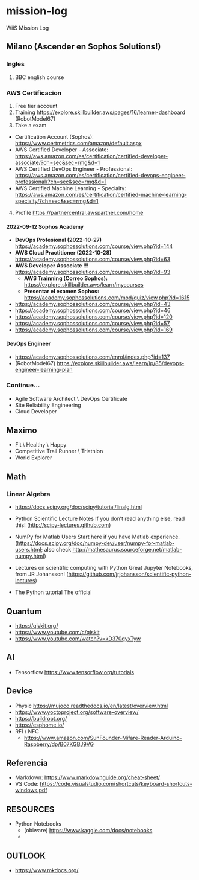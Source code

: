 # mission-log
WiiS Mission Log

## Milano (Ascender en Sophos Solutions!)

### Ingles
1. BBC english course

### AWS Certificacion
1. Free tier account
2. Training https://explore.skillbuilder.aws/pages/16/learner-dashboard (RobotModel67)
3. Take a exam 
  - Certification Account (Sophos): https://www.certmetrics.com/amazon/default.aspx
  - AWS Certified Developer - Associate: https://aws.amazon.com/es/certification/certified-developer-associate/?ch=sec&sec=rmg&d=1
  - AWS Certified DevOps Engineer - Professional: https://aws.amazon.com/es/certification/certified-devops-engineer-professional/?ch=sec&sec=rmg&d=1
  - AWS Certified Machine Learning - Specialty: https://aws.amazon.com/es/certification/certified-machine-learning-specialty/?ch=sec&sec=rmg&d=1
4. Profile https://partnercentral.awspartner.com/home

#### 2022-09-12 Sophos Academy
  - **DevOps Profesional (2022-10-27)** https://academy.sophossolutions.com/course/view.php?id=144
  - **AWS Cloud Practitioner (2022-10-28)** https://academy.sophossolutions.com/course/view.php?id=63
  - **AWS Developer Associate !!!** https://academy.sophossolutions.com/course/view.php?id=93
    - __AWS Trainning (Correo Sophos):__ https://explore.skillbuilder.aws/learn/mycourses
    - __Presentar el examen Sophos:__ https://academy.sophossolutions.com/mod/quiz/view.php?id=1615
- https://academy.sophossolutions.com/course/view.php?id=43
- https://academy.sophossolutions.com/course/view.php?id=46
- https://academy.sophossolutions.com/course/view.php?id=120
- https://academy.sophossolutions.com/course/view.php?id=57
- https://academy.sophossolutions.com/course/view.php?id=169

#### DevOps Engineer
- https://academy.sophossolutions.com/enrol/index.php?id=137
- (RobotModel67) https://explore.skillbuilder.aws/learn/lp/85/devops-engineer-learning-plan

### Continue...
* Agile Software Architect \ DevOps Certificate
* Site Reliability Engineering
* Cloud Developer

## Maximo
- Fit \ Healthy \ Happy
- Competitive Trail Runner \ Triathlon
- World Explorer

## Math
### Linear Algebra
- https://docs.scipy.org/doc/scipy/tutorial/linalg.html

- Python Scientific Lecture Notes If you don’t read anything else, read this!
(http://scipy-lectures.github.com)
- NumPy for Matlab Users Start here if you have Matlab experience.
(https://docs.scipy.org/doc/numpy-dev/user/numpy-for-matlab-users.html; also
check http://mathesaurus.sourceforge.net/matlab-numpy.html)
- Lectures on scientific computing with Python Great Jupyter Notebooks, from JR
Johansson!
(https://github.com/jrjohansson/scientific-python-lectures)
- The Python tutorial The official

## Quantum
- https://qiskit.org/
- https://www.youtube.com/c/qiskit
- https://www.youtube.com/watch?v=kD370qyxTyw

## AI
- Tensorflow https://www.tensorflow.org/tutorials

## Device
- Physic https://mujoco.readthedocs.io/en/latest/overview.html
- https://www.yoctoproject.org/software-overview/
- https://buildroot.org/
- https://esphome.io/
- RFI / NFC
  - https://www.amazon.com/SunFounder-Mifare-Reader-Arduino-Raspberry/dp/B07KGBJ9VG
  

## Referencia
- Markdown: https://www.markdownguide.org/cheat-sheet/
- VS Code: https://code.visualstudio.com/shortcuts/keyboard-shortcuts-windows.pdf

## RESOURCES
- Python Notebooks
  - (obiware) https://www.kaggle.com/docs/notebooks
  - 
## OUTLOOK
- https://www.mkdocs.org/
